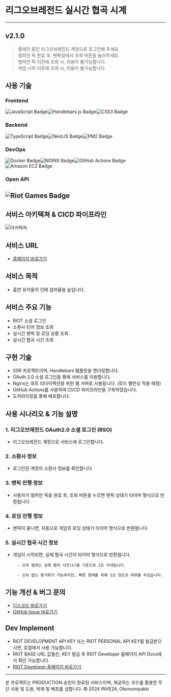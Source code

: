 # 리그오브레전드 실시간 협곡 시계

---

## v2.1.0

> 플레이 중인 리그오브레전드 계정으로 로그인해 주세요 <br>
> 챔피언 픽 완료 후, 밴픽창에서 조회 버튼을 눌러주세요. <br>
> 챔피언 픽 이전에 조회 시, 이용이 불가능합니다. <br>
> 게임 시작 이후에 조회 시, 이용이 불가능합니다.

## 사용 기술

### Frontend

![JavaScript Badge](https://img.shields.io/badge/JavaScript-F7DF1E?logo=javascript&logoColor=000&style=for-the-badge)![Handlebars.js Badge](https://img.shields.io/badge/Handlebars.js-000?logo=handlebarsdotjs&logoColor=fff&style=for-the-badge)![CSS3 Badge](https://img.shields.io/badge/CSS3-1572B6?logo=css3&logoColor=fff&style=for-the-badge)

### Backend

![TypeScript Badge](https://img.shields.io/badge/TypeScript-3178C6?logo=typescript&logoColor=fff&style=for-the-badge)![NestJS Badge](https://img.shields.io/badge/NestJS-E0234E?logo=nestjs&logoColor=fff&style=for-the-badge)![PM2 Badge](https://img.shields.io/badge/PM2-2B037A?logo=pm2&logoColor=fff&style=for-the-badge)

### DevOps

![Docker Badge](https://img.shields.io/badge/Docker-2496ED?logo=docker&logoColor=fff&style=for-the-badge)![NGINX Badge](https://img.shields.io/badge/NGINX-009639?logo=nginx&logoColor=fff&style=for-the-badge)![GitHub Actions Badge](https://img.shields.io/badge/GitHub%20Actions-2088FF?logo=githubactions&logoColor=fff&style=for-the-badge)![Amazon EC2 Badge](https://img.shields.io/badge/Amazon%20EC2-F90?logo=amazonec2&logoColor=fff&style=for-the-badge)

### Open API

## ![Riot Games Badge](https://img.shields.io/badge/Riot%20Games-EB0029?logo=riotgames&logoColor=fff&style=for-the-badge)

## 서비스 아키텍쳐 & CICD 파이프라인

![아키텍쳐](https://github.com/okonomiyakki/lol-real-time-watcher/assets/83577128/3116d8f2-3445-411f-b87d-726644a85450)

## 서비스 URL

- [홈페이지 바로가기](https://inve24.com/)

## 서비스 목적

- 흡연 유저들의 인베 참여율을 높입니다.

## 서비스 주요 기능

- RIOT 소셜 로그인
- 소환사 티어 정보 조회
- 실시간 밴픽 및 로딩 상황 조회
- 실시간 협곡 시간 조회

## 구현 기술

- SSR 프로젝트이며, Handlebars 템플릿을 랜더링합니다.
- OAuth 2.0 소셜 로그인을 통해 서비스를 이용합니다.
- Nginx는 포트 리다이렉션을 위한 웹 서버로 사용됩니다. (로드 밸런싱 적용 예정)
- GitHub Actions를 사용하여 CI/CD 파이프라인을 구축하였습니다.
- 도커라이징을 통해 배포합니다.

## 사용 시나리오 & 기능 설명

### 1. 리그오브레전드 OAuth2.0 소셜 로그인 (RSO)

- 리그오브레전드 계정으로 서비스에 로그인합니다.

### 2. 소환사 정보

- 로그인된 계정의 소환사 정보를 확인합니다.

### 3. 밴픽 진행 정보

- 사용자가 챔피언 픽을 완료 후, 조회 버튼을 누르면 밴픽 상태가 타이머 형식으로 반환됩니다.

### 4. 로딩 진행 정보

- 밴픽이 끝나면, 자동으로 게임의 로딩 상태가 타이머 형식으로 반환됩니다.

### 5. 실시간 협곡 시간 정보

- 게임이 시작되면, 실제 협곡 시간이 타이머 형식으로 반환됩니다.

        - 오차 범위는 실제 협곡 시간(s)을 기준으로 1초 이내입니다.

        - 오차 없는 동기화가 가능하지만, 빠른 참여를 위해 1초 정도의 여유를 두었습니다.

## 기능 개선 & 버그 문의

- [디스코드 바로가기](https://discord.gg/3szXq8mpaq)
- [GitHub Issue 바로가기](https://github.com/okonomiyakki/lol-real-time-watcher/issues)

## Dev Implement

- RIOT DEVELOPMENT API KEY 또는 RIOT PERSONAL API KEY를 발급받으시면, 로컬에서 사용 가능합니다.
- RIOT BASE URL 값들은, KEY 발급 후 RIOT Developer 홈페이지 API Docs에서 확인 가능합니다.
- [RIOT Developer 홈페이지 바로가기](https://developer.riotgames.com/)

---

본 프로젝트는 PRODUCTION 승인이 완료된 서비스이며, 제공하는 코드를 활용한 무단 사용 및 도용, 복제 및 배포를 금합니다. © 2024 INVE24, Okonomiyakki
